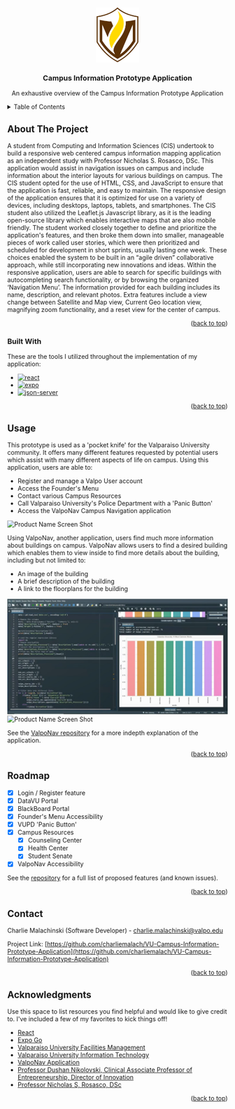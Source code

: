 <a name="readme-top"></a>

<!-- PROJECT LOGO -->
<br />
<div align="center">
  <a href="https://github.com/charliemalach/ValpoNav">
    <img src="./image/logo.png" alt="Logo" width="100" height="125">
  </a>

  <h3 align="center">Campus Information Prototype Application</h3>

  <p align="center">
    An exhaustive overview of the Campus Information Prototype Application
    <br />
  </p>
</div>

<!-- TABLE OF CONTENTS -->
<details>
  <summary>Table of Contents</summary>
  <ol>
    <li>
      <a href="#about-the-project">About The Project</a>
      <ul>
        <li><a href="#built-with">Built With</a></li>
      </ul>
    </li>
    <li><a href="#usage">Usage</a></li>
    <li><a href="#roadmap">Roadmap</a></li>
    <li><a href="#contact">Contact</a></li>
    <li><a href="#acknowledgments">Acknowledgments</a></li>
  </ol>
</details>

<!-- ABOUT THE PROJECT -->

## About The Project

A student from Computing and Information Sciences (CIS) undertook to build a responsive web centered campus information mapping application as an independent study with Professor Nicholas S. Rosasco, DSc. This application would assist in navigation issues on campus and include information about the interior layouts for various buildings on campus. The CIS student opted for the use of HTML, CSS, and JavaScript to ensure that the application is fast, reliable, and easy to maintain. The responsive design of the application ensures that it is optimized for use on a variety of devices, including desktops, laptops, tablets, and smartphones. The CIS student also utilized the Leaflet.js Javascript library, as it is the leading open-source library which enables interactive maps that are also mobile friendly. The student worked closely together to define and prioritize the application's features, and then broke them down into smaller, manageable pieces of work called user stories, which were then prioritized and scheduled for development in short sprints, usually lasting one week. These choices enabled the system to be built in an “agile driven” collaborative approach, while still incorporating new innovations and ideas. Within the responsive application, users are able to search for specific buildings with autocompleting search functionality, or by browsing the organized ‘Navigation Menu’. The information provided for each building includes its name, description, and relevant photos. Extra features include a view change between Satellite and Map view, Current Geo location view, magnifying zoom functionality, and a reset view for the center of campus.

<p align="right">(<a href="#readme-top">back to top</a>)</p>

### Built With

These are the tools I utilized throughout the implementation of my application:

- [![react][react-img]][react-url]
- [![expo][expo-img]][expo-url]
- [![json-server][json-img]][json-url]

<p align="right">(<a href="#readme-top">back to top</a>)</p>

<!-- GETTING STARTED -->

## Usage

This prototype is used as a 'pocket knife' for the Valparaiso University community. It offers many different features requested by potential users which assist with many different aspects of life on campus. Using this application, users are able to:

- Register and manage a Valpo User account
- Access the Founder's Menu
- Contact various Campus Resources
- Call Valparaiso University's Police Department with a 'Panic Button'
- Access the ValpoNav Campus Navigation application

![Product Name Screen Shot][screens]

Using ValpoNav, another application, users find much more information about buildings on campus. ValpoNav allows users to find a desired building which enables them to view inside to find more details about the building, including but not limited to:

- An image of the building
- A brief description of the building
- A link to the floorplans for the building

![Product Name Screen Shot][main-screenshot]
![Product Name Screen Shot][inside-screenshot]

See the [ValpoNav repository](https://github.com/charliemalach/ValpoNav) for a more indepth explanation of the application.

<p align="right">(<a href="#readme-top">back to top</a>)</p>

<!-- ROADMAP -->

## Roadmap

- [x] Login / Register feature
- [x] DataVU Portal
- [x] BlackBoard Portal
- [x] Founder's Menu Accessibility
- [x] VUPD 'Panic Button'
- [x] Campus Resources
  - [x] Counseling Center
  - [x] Health Center
  - [x] Student Senate
- [x] ValpoNav Accessibility

See the [repository](https://github.com/charliemalach/ValpoNav) for a full list of proposed features (and known issues).

<p align="right">(<a href="#readme-top">back to top</a>)</p>

<!-- CONTACT -->

## Contact

Charlie Malachinski (Software Developer) - charlie.malachinski@valpo.edu

Project Link: [https://github.com/charliemalach/VU-Campus-Information-Prototype-Application](https://github.com/charliemalach/VU-Campus-Information-Prototype-Application)

<p align="right">(<a href="#readme-top">back to top</a>)</p>

<!-- ACKNOWLEDGMENTS -->

## Acknowledgments

Use this space to list resources you find helpful and would like to give credit to. I've included a few of my favorites to kick things off!

- [React](https://reactnative.dev/)
- [Expo Go](https://expo.dev/client)
- [Valparaiso University Facilities Management](https://www.valpo.edu/facilities-management/)
- [Valparaiso University Information Technology](https://www.valpo.edu/it)
- [ValpoNav Application](https://github.com/charliemalach/ValpoNav)
- [Professor Dushan Nikolovski, Clinical Associate Professor of Entrepreneurship, Director of Innovation](https://www.linkedin.com/in/dushannikolovski/)
- [Professor Nicholas S, Rosasco, DSc](https://www.valpo.edu/computing-information-sciences/faculty/nicholas-rosasco/)

<p align="right">(<a href="#readme-top">back to top</a>)</p>

<!-- MARKDOWN LINKS & IMAGES -->
<!-- https://www.markdownguide.org/basic-syntax/#reference-style-links -->

[screens]: ./image/screens.jpg
[main-screenshot]: ./image/main.jpg
[inside-screenshot]: ./image/inside.jpg
[expo-img]: https://camo.githubusercontent.com/f93c191872254e83a3c6664393dbbabbcca0de44a14f117d962a5718d4651379/68747470733a2f2f696d672e736869656c64732e696f2f7374617469632f76313f7374796c653d666f722d7468652d6261646765266d6573736167653d4578706f26636f6c6f723d303030303230266c6f676f3d4578706f266c6f676f436f6c6f723d464646464646266c6162656c3d
[expo-url]: https://expo.dev/client
[react-img]: https://camo.githubusercontent.com/67a01fa7cf337616274f39c070a11638f2e65720e414ef55b8dd3f9c2a803b2a/68747470733a2f2f696d672e736869656c64732e696f2f7374617469632f76313f7374796c653d666f722d7468652d6261646765266d6573736167653d526561637426636f6c6f723d323232323232266c6f676f3d5265616374266c6f676f436f6c6f723d363144414642266c6162656c3d
[react-url]: https://reactnative.dev/
[json-img]: https://camo.githubusercontent.com/9c2f1381d03b23626b66eb3372afe109aa0be6b50d1695c9ca939289290e39a7/68747470733a2f2f696d672e736869656c64732e696f2f7374617469632f76313f7374796c653d666f722d7468652d6261646765266d6573736167653d4a534f4e26636f6c6f723d303030303030266c6f676f3d4a534f4e266c6f676f436f6c6f723d464646464646266c6162656c3d
[json-url]: https://github.com/typicode/json-server
